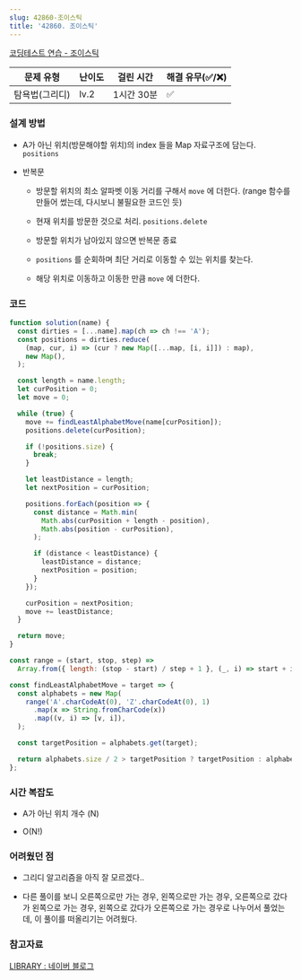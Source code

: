 ```yaml
---
slug: 42860-조이스틱
title: '42860. 조이스틱'
---
```


[코딩테스트 연습 - 조이스틱](https://programmers.co.kr/learn/courses/30/lessons/42860)

| 문제 유형      | 난이도 | 걸린 시간  | 해결 유무(✅/❌) |
| -------------- | ------ | ---------- | ---------------- |
| 탐욕법(그리디) | lv.2   | 1시간 30분 | ✅               |

### 설계 방법

- A가 아닌 위치(방문해야할 위치)의 index 들을 Map 자료구조에 담는다. `positions`

- 반복문

  - 방문할 위치의 최소 알파벳 이동 거리를 구해서 `move` 에 더한다. (range 함수를 만들어 썼는데, 다시보니 불필요한 코드인 듯)

  - 현재 위치를 방문한 것으로 처리. `positions.delete`

  - 방문할 위치가 남아있지 않으면 반복문 종료

  - `positions` 를 순회하며 최단 거리로 이동할 수 있는 위치를 찾는다.

  - 해당 위치로 이동하고 이동한 만큼 `move` 에 더한다.

### 코드

```javascript
function solution(name) {
  const dirties = [...name].map(ch => ch !== 'A');
  const positions = dirties.reduce(
    (map, cur, i) => (cur ? new Map([...map, [i, i]]) : map),
    new Map(),
  );

  const length = name.length;
  let curPosition = 0;
  let move = 0;

  while (true) {
    move += findLeastAlphabetMove(name[curPosition]);
    positions.delete(curPosition);

    if (!positions.size) {
      break;
    }

    let leastDistance = length;
    let nextPosition = curPosition;

    positions.forEach(position => {
      const distance = Math.min(
        Math.abs(curPosition + length - position),
        Math.abs(position - curPosition),
      );

      if (distance < leastDistance) {
        leastDistance = distance;
        nextPosition = position;
      }
    });

    curPosition = nextPosition;
    move += leastDistance;
  }

  return move;
}

const range = (start, stop, step) =>
  Array.from({ length: (stop - start) / step + 1 }, (_, i) => start + i * step);

const findLeastAlphabetMove = target => {
  const alphabets = new Map(
    range('A'.charCodeAt(0), 'Z'.charCodeAt(0), 1)
      .map(x => String.fromCharCode(x))
      .map((v, i) => [v, i]),
  );

  const targetPosition = alphabets.get(target);

  return alphabets.size / 2 > targetPosition ? targetPosition : alphabets.size - targetPosition;
};
```

### 시간 복잡도

- A가 아닌 위치 개수 (N)

- O(N!)

### 어려웠던 점

- 그리디 알고리즘을 아직 잘 모르겠다..

- 다른 풀이를 보니 오른쪽으로만 가는 경우, 왼쪽으로만 가는 경우, 오른쪽으로 갔다가 왼쪽으로 가는 경우, 왼쪽으로 갔다가 오른쪽으로 가는 경우로 나누어서 풀었는데, 이 풀이를 떠올리기는 어려웠다.

### 참고자료

[LIBRARY : 네이버 블로그](https://blog.naver.com/teen14y/222109469253)
